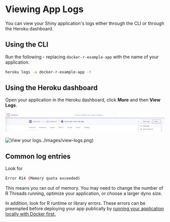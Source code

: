 # Viewing App Logs

You can view your Shiny application's logs either through the CLI or through the Heroku dashboard. 

## Using the CLI
Run the following - replacing ```docker-r-example-app``` with the name of your application.

```bash
heroku logs -a docker-r-example-app -t
```

## Using the Heroku dashboard

Open your application in the Heroku dashboard, click **More** and then **View Logs**.

![Click More, View Logs](../images/click-more-view-logs.png)

![View your logs]()../images/view-logs.png)

## Common log entries

Look for

```bash
Error R14 (Memory quota exceeded)
```

This means you ran out of memory. You may need to change the number of R Threads running, optimize your application, or choose a larger dyno size.

In addition, look for R runtime or library errors. These errors can be preempted before deploying your app publically by [running your application locally with Docker first.](../deploy/DevelopLocallyWithDocker.md)